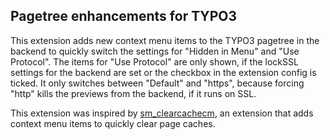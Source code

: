 Pagetree enhancements for TYPO3
-------------------------------

This extension adds new context menu items to the TYPO3 pagetree in the backend to quickly switch the settings for "Hidden in Menu" and "Use Protocol".
The items for "Use Protocol" are only shown, if the lockSSL settings for the backend are set or the checkbox in the extension config is ticked. It only switches between "Default" and "https", because forcing "http" kills the previews from the backend, if it runs on SSL.

This extension was inspired by [sm_clearcachecm](http://typo3.org/extensions/repository/view/sm_clearcachecm), an extension that adds context menu items to quickly clear page caches.